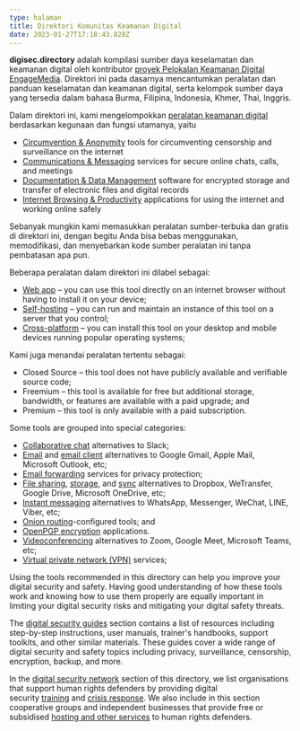 ```yaml
---
type: halaman
title: Direktori Komunitas Keamanan Digital
date: 2023-01-27T17:18:43.828Z
---
```

**digisec.directory** adalah kompilasi sumber daya keselamatan dan keamanan digital oleh kontributor [proyek Pelokalan Keamanan Digital EngageMedia](https://engagemedia.org/projects/localization/). Direktori ini pada dasarnya mencantumkan peralatan dan panduan keselamatan dan keamanan digital, serta kelompok sumber daya yang tersedia dalam bahasa Burma, Filipina, Indonesia, Khmer, Thai, Inggris.

Dalam direktori ini, kami mengelompokkan [peralatan keamanan digital](/id/categories/digital-security-tools/) berdasarkan kegunaan dan fungsi utamanya, yaitu

* [Circumvention & Anonymity](/en/tags/circumvention-anonymity/) tools for circumventing censorship and surveillance on the internet
* [Communications & Messaging](/en/tags/communications-messaging/) services for secure online chats, calls, and meetings
* [Documentation & Data Management](/en/tags/documentation-data-management/) software for encrypted storage and transfer of electronic files and digital records
* [Internet Browsing & Productivity](/en/tags/productivity-internet-browsing/) applications for using the internet and working online safely

Sebanyak mungkin kami memasukkan peralatan sumber-terbuka dan gratis di direktori ini, dengan begitu Anda bisa bebas menggunakan, memodifikasi, dan menyebarkan kode sumber peralatan ini tanpa pembatasan apa pun. 

Beberapa peralatan dalam direktori ini dilabel sebagai:

* [Web app](/en/tags/web-app/) – you can use this tool directly on an internet browser without having to install it on your device;
* [Self-hosting](/en/tags/self-hosting/) – you can run and maintain an instance of this tool on a server that you control;
* [Cross-platform](/en/tags/cross-platform/) – you can install this tool on your desktop and mobile devices running popular operating systems;

Kami juga menandai peralatan tertentu sebagai:

* Closed Source – this tool does not have publicly available and verifiable source code;
* Freemium – this tool is available for free but additional storage, bandwidth, or features are available with a paid upgrade; and
* Premium – this tool is only available with a paid subscription.

Some tools are grouped into special categories:

* [Collaborative chat](/en/categories/collaborative-chat) alternatives to Slack;
* [Email](/en/categories/email) and [e﻿mail client](/en/categories/email-client/) alternatives to Google Gmail, Apple Mail, Microsoft Outlook, etc;
* [E﻿mail forwarding](/en/categories/email-forwarding/) services for privacy protection;
* [File sharing](/en/categories/file-sharing), [storage](/en/categories/file-storage), and [sync](/en/categories/file-sync) alternatives to Dropbox, WeTransfer, Google Drive, Microsoft OneDrive, etc;
* [Instant messaging](/en/categories/instant-messaging) alternatives to WhatsApp, Messenger, WeChat, LINE, Viber, etc;
* [Onion routing](/en/categories/onion-routing)-configured tools; and
* [OpenPGP encryption](/en/categories/openpgp-encryption) applications.
* [Videoconferencing](/en/categories/videoconferencing) alternatives to Zoom, Google Meet, Microsoft Teams, etc;
* [Virtual private network (VPN)](/en/categories/virtual-private-network) services;

Using the tools recommended in this directory can help you improve your digital security and safety. Having good understanding of how these tools work and knowing how to use them properly are equally important in limiting your digital security risks and mitigating your digital safety threats.

The [digital security guides](/en/categories/digital-security-guides/) section contains a list of resources including step-by-step instructions, user manuals, trainer's handbooks, support toolkits, and other similar materials. These guides cover a wide range of digital security and safety topics including privacy, surveillance, censorship, encryption, backup, and more.

In the [digital security network](/categen/categoriesories/digital-security-network/) section of this directory, we list organisations that support human rights defenders by providing digital security [training](/en/categories/digital-security-trainers/) and [crisis response](/en/categories/digital-security-crisis-responders/). We also include in this section cooperative groups and independent businesses that provide free or subsidised [hosting and other services](/en/categories/digital-security-service-providers/) to human rights defenders.